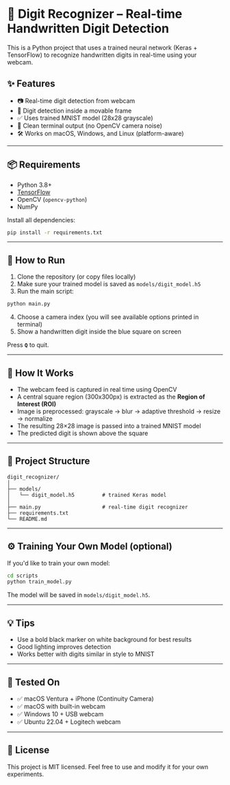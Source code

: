 # 🧠 Digit Recognizer – Real-time Handwritten Digit Detection

This is a Python project that uses a trained neural network (Keras + TensorFlow) to recognize handwritten digits in real-time using your webcam.

## ✨ Features

- 📷 Real-time digit detection from webcam
- 🎯 Digit detection inside a movable frame
- ✅ Uses trained MNIST model (28x28 grayscale)
- 🧼 Clean terminal output (no OpenCV camera noise)
- 🛠 Works on macOS, Windows, and Linux (platform-aware)

---

## 📦 Requirements

- Python 3.8+
- [TensorFlow](https://www.tensorflow.org/install)
- OpenCV (`opencv-python`)
- NumPy

Install all dependencies:

```bash
pip install -r requirements.txt
```

---

## 🚀 How to Run

1. Clone the repository (or copy files locally)
2. Make sure your trained model is saved as `models/digit_model.h5`
3. Run the main script:

```bash
python main.py
```

4. Choose a camera index (you will see available options printed in terminal)
5. Show a handwritten digit inside the blue square on screen

Press **`Q`** to quit.

---

## 🧠 How It Works

- The webcam feed is captured in real time using OpenCV
- A central square region (300x300px) is extracted as the **Region of Interest (ROI)**
- Image is preprocessed: grayscale → blur → adaptive threshold → resize → normalize
- The resulting 28×28 image is passed into a trained MNIST model
- The predicted digit is shown above the square

---

## 📁 Project Structure

```
digit_recognizer/
│
├── models/
│   └── digit_model.h5         # trained Keras model
│
├── main.py                    # real-time digit recognizer
├── requirements.txt
└── README.md
```

---

## ⚙️ Training Your Own Model (optional)

If you'd like to train your own model:

```bash
cd scripts
python train_model.py
```

The model will be saved in `models/digit_model.h5`.

---

## 💡 Tips

- Use a bold black marker on white background for best results
- Good lighting improves detection
- Works better with digits similar in style to MNIST

---

## 🧪 Tested On

- ✅ macOS Ventura + iPhone (Continuity Camera)
- ✅ macOS with built-in webcam
- ✅ Windows 10 + USB webcam
- ✅ Ubuntu 22.04 + Logitech webcam

---

## 📄 License

This project is MIT licensed. Feel free to use and modify it for your own experiments.
